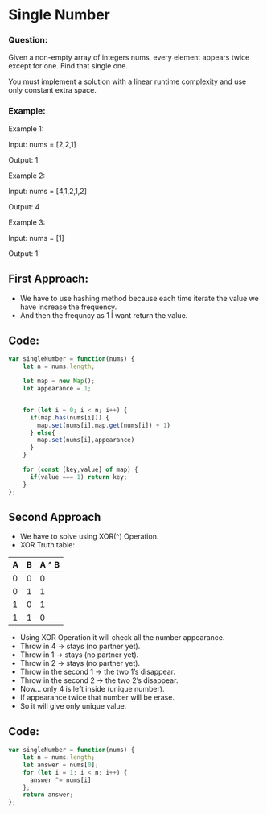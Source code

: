 # Single Number

### Question:

Given a non-empty array of integers nums, every element appears twice except for one. Find that single one.

You must implement a solution with a linear runtime complexity and use only constant extra space.

### Example:

Example 1:

Input: nums = [2,2,1]

Output: 1

Example 2:

Input: nums = [4,1,2,1,2]

Output: 4

Example 3:

Input: nums = [1]

Output: 1

## First Approach:

- We have to use hashing method because each time iterate the value we have increase the frequency.
- And then the frequncy as 1 I want return the value.

## Code:

```Javascript
var singleNumber = function(nums) {
    let n = nums.length;

    let map = new Map();
    let appearance = 1;


    for (let i = 0; i < n; i++) {
      if(map.has(nums[i])) {
        map.set(nums[i],map.get(nums[i]) + 1)
      } else{
        map.set(nums[i],appearance)
      }
    }

    for (const [key,value] of map) {
      if(value === 1) return key;
    }
};

```

## Second Approach

- We have to solve using XOR(^) Operation.
- XOR Truth table:

| A   | B   | A ^ B |
| --- | --- | ----- |
| 0   | 0   | 0     |
| 0   | 1   | 1     |
| 1   | 0   | 1     |
| 1   | 1   | 0     |

- Using XOR Operation it will check all the number appearance.
- Throw in 4 → stays (no partner yet).
- Throw in 1 → stays (no partner yet).
- Throw in 2 → stays (no partner yet).
- Throw in the second 1 → the two 1’s disappear.
- Throw in the second 2 → the two 2’s disappear.
- Now… only 4 is left inside (unique number).
- If appearance twice that number will be erase.
- So it will give only unique value.

## Code:

```Javascript
var singleNumber = function(nums) {
    let n = nums.length;
    let answer = nums[0];
    for (let i = 1; i < n; i++) {
      answer ^= nums[i]
    };
    return answer;
};
```
